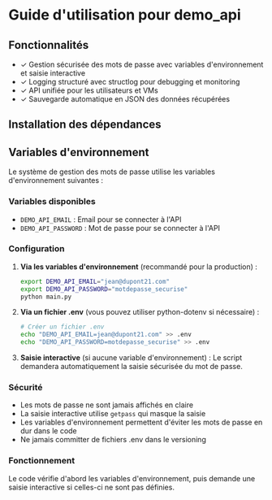 # Guide d'utilisation pour demo_api

## Fonctionnalités

- ✓ Gestion sécurisée des mots de passe avec variables d'environnement et saisie interactive
- ✓ Logging structuré avec structlog pour debugging et monitoring
- ✓ API unifiée pour les utilisateurs et VMs
- ✓ Sauvegarde automatique en JSON des données récupérées

## Installation des dépendances

## Variables d'environnement

Le système de gestion des mots de passe utilise les variables d'environnement suivantes :

### Variables disponibles

- `DEMO_API_EMAIL` : Email pour se connecter à l'API
- `DEMO_API_PASSWORD` : Mot de passe pour se connecter à l'API

### Configuration

1. **Via les variables d'environnement** (recommandé pour la production) :
   ```bash
   export DEMO_API_EMAIL="jean@dupont21.com"
   export DEMO_API_PASSWORD="motdepasse_securise"
   python main.py
   ```

2. **Via un fichier .env** (vous pouvez utiliser python-dotenv si nécessaire) :
   ```bash
   # Créer un fichier .env
   echo "DEMO_API_EMAIL=jean@dupont21.com" >> .env
   echo "DEMO_API_PASSWORD=motdepasse_securise" >> .env
   ```

3. **Saisie interactive** (si aucune variable d'environnement) :
   Le script demandera automatiquement la saisie sécurisée du mot de passe.

### Sécurité

- Les mots de passe ne sont jamais affichés en claire
- La saisie interactive utilise `getpass` qui masque la saisie
- Les variables d'environnement permettent d'éviter les mots de passe en dur dans le code
- Ne jamais committer de fichiers .env dans le versioning

### Fonctionnement

Le code vérifie d'abord les variables d'environnement, puis demande une saisie interactive si celles-ci ne sont pas définies.
